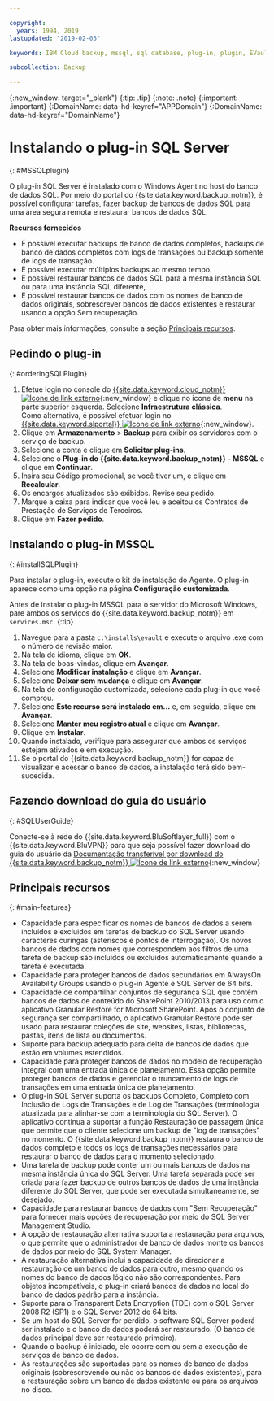 ```yaml
---

copyright:
  years: 1994, 2019
lastupdated: "2019-02-05"

keywords: IBM Cloud backup, mssql, sql database, plug-in, plugin, EVault, Carbonite, restore SQL

subcollection: Backup

---
```

{:new_window: target="_blank"}
{:tip: .tip}
{:note: .note}
{:important: .important}
{:DomainName: data-hd-keyref="APPDomain"}
{:DomainName: data-hd-keyref="DomainName"}

# Instalando o plug-in SQL Server
{: #MSSQLplugin}

O plug-in SQL Server é instalado com o Windows Agent no host do banco de dados SQL. Por meio do portal do {{site.data.keyword.backup_notm}}, é possível configurar tarefas, fazer backup de bancos de dados SQL para uma área segura remota e restaurar bancos de dados SQL.

**Recursos fornecidos**

- É possível executar backups de banco de dados completos, backups de banco de dados completos com
logs de transações ou backup somente de logs de transação.
- É possível executar múltiplos backups ao mesmo tempo.
- É possível restaurar bancos de dados SQL para a mesma instância SQL ou para uma instância SQL
diferente,
- É possível restaurar bancos de dados com os nomes de banco de dados originais, sobrescrever bancos de dados existentes e restaurar usando a opção Sem recuperação.

Para obter mais informações, consulte a seção [Principais recursos](#main-features).

## Pedindo o plug-in
{: #orderingSQLPlugin}

1. Efetue login no console do [{{site.data.keyword.cloud_notm}} ![Ícone de link externo](../../icons/launch-glyph.svg "Ícone de link externo")](https://{DomainName}/){:new_window} e clique no ícone de **menu** na parte superior esquerda. Selecione **Infraestrutura clássica**.<br/>
   Como alternativa, é possível efetuar login no [{{site.data.keyword.slportal}} ![Ícone de link externo](../../icons/launch-glyph.svg "Ícone de link externo")](https://control.softlayer.com/){:new_window}.
2. Clique em **Armazenamento** > **Backup** para exibir os
servidores com o serviço de backup.
3. Selecione a conta e clique em **Solicitar plug-ins**.
4. Selecione o **Plug-in do {{site.data.keyword.backup_notm}} - MSSQL** e clique em
**Continuar**.
5. Insira seu Código promocional, se você tiver um, e clique em **Recalcular**.
6. Os encargos atualizados são exibidos. Revise seu pedido.
7. Marque a caixa para indicar que você leu e aceitou os Contratos de Prestação de Serviços de Terceiros.
8. Clique em **Fazer pedido**.

## Instalando o plug-in MSSQL
{: #installSQLPlugin}

Para instalar o plug-in, execute o kit de instalação do Agente. O plug-in aparece
como uma opção na página **Configuração customizada**.

Antes de instalar o plug-in MSSQL para o servidor do Microsoft Windows, pare ambos os serviços do {{site.data.keyword.backup_notm}} em `services.msc`.
{:tip}

1. Navegue para a pasta `c:\installs\evault` e execute o arquivo .exe com o número de revisão maior.
2. Na tela de idioma, clique em **OK**.
3. Na tela de boas-vindas, clique em **Avançar**.
4. Selecione **Modificar instalação** e clique em **Avançar**.
5. Selecione **Deixar sem mudança** e clique em **Avançar**.
6. Na tela de configuração customizada, selecione cada plug-in que você comprou.
7. Selecione **Este recurso será instalado em...** e, em seguida, clique em **Avançar**.
8. Selecione **Manter meu registro atual** e clique em **Avançar**.
9. Clique em **Instalar**.
10. Quando instalado, verifique para assegurar que ambos os serviços estejam ativados e em execução.
11. Se o portal do {{site.data.keyword.backup_notm}} for capaz de visualizar e acessar o banco de dados, a instalação terá sido bem-sucedida.

## Fazendo download do guia do usuário
{: #SQLUserGuide}

Conecte-se à rede do {{site.data.keyword.BluSoftlayer_full}} com o {{site.data.keyword.BluVPN}} para que seja possível fazer download do guia do usuário da [Documentação transferível por download do {{site.data.keyword.backup_notm}} ![Ícone de link externo](../../icons/launch-glyph.svg "Ícone de link externo")](http://downloads.service.softlayer.com/evault/Documentation/){:new_window}

## Principais recursos
{: #main-features}

- Capacidade para especificar os nomes de bancos de dados a serem incluídos e excluídos em tarefas de backup do SQL Server usando caracteres curingas (asteriscos e pontos de interrogação). Os novos bancos de dados
com nomes que correspondem aos filtros de uma tarefa de backup são incluídos ou excluídos automaticamente quando
a tarefa é executada.
- Capacidade para proteger bancos de dados secundários em AlwaysOn Availability Groups usando o plug-in Agente e SQL Server de 64 bits.
- Capacidade de compartilhar conjuntos de segurança SQL que contêm bancos de dados de conteúdo do SharePoint 2010/2013 para uso com o aplicativo Granular Restore for Microsoft SharePoint. Após o conjunto de segurança ser compartilhado, o aplicativo Granular Restore pode ser usado para restaurar coleções de site, websites, listas, bibliotecas, pastas, itens de lista ou documentos.
- Suporte para backup adequado para delta de bancos de dados que estão em volumes estendidos.
- Capacidade para proteger bancos de dados no modelo de recuperação integral com uma entrada única de
planejamento. Essa opção permite proteger bancos de dados e gerenciar o truncamento de logs de transações em uma
entrada única de planejamento.
- O plug-in SQL Server suporta os backups Completo, Completo com Inclusão de Logs de Transações e de Log de Transações (terminologia atualizada para alinhar-se com a terminologia do SQL Server). O aplicativo continua a suportar a função Restauração de passagem única que permite que o cliente selecione um backup de
"log de transações" no momento. O {{site.data.keyword.backup_notm}} restaura o banco de dados completo e todos
os logs de transações necessários para restaurar o banco de dados para o momento selecionado.
- Uma tarefa de backup pode conter um ou mais bancos de dados na mesma instância única do SQL
Server. Uma tarefa separada pode ser criada para fazer backup de outros bancos de dados de uma instância diferente do SQL Server, que pode ser executada simultaneamente, se desejado.
- Capacidade para restaurar bancos de dados com "Sem Recuperação" para fornecer mais opções de recuperação por meio do SQL Server Management Studio.
- A opção de restauração alternativa suporta a restauração para arquivos, o que permite que o administrador de banco de dados monte os bancos de dados por meio do SQL System Manager.
- A restauração alternativa inclui a capacidade de direcionar a restauração de um banco de dados para
outro, mesmo quando os nomes do banco de dados lógico não são correspondentes. Para objetos incompatíveis, o plug-in criará bancos de dados no local do banco de dados padrão para a instância.
- Suporte para o Transparent Data Encryption (TDE) com o SQL Server 2008 R2 (SP1) e o SQL Server
2012 de 64 bits.
- Se um host do SQL Server for perdido, o software SQL Server poderá ser instalado e o banco de dados poderá ser restaurado. (O banco de dados principal deve ser restaurado primeiro).
- Quando o backup é iniciado, ele ocorre com ou sem a execução de serviços de banco de dados.
- As restaurações são suportadas para os nomes de banco de dados originais (sobrescrevendo ou não os bancos de
dados existentes), para a restauração sobre um banco de dados existente ou para os arquivos no disco.
